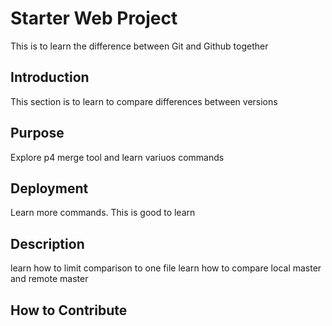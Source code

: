 # Starter Web Project
This is to learn the difference between Git and Github together

## Introduction
This section is to learn to compare differences between versions

## Purpose
Explore p4 merge tool  and learn variuos commands

## Deployment
Learn more commands. This is good to learn

## Description
learn how to limit comparison to one file
learn how to compare local master and remote master

## How to Contribute

